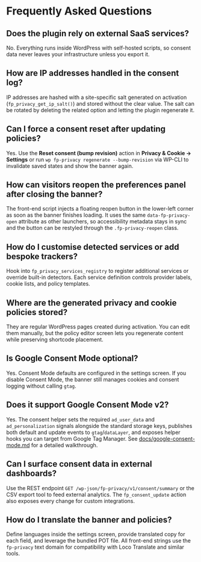 # Frequently Asked Questions

## Does the plugin rely on external SaaS services?
No. Everything runs inside WordPress with self-hosted scripts, so consent data never leaves your infrastructure unless you export it.

## How are IP addresses handled in the consent log?
IP addresses are hashed with a site-specific salt generated on activation (`fp_privacy_get_ip_salt()`) and stored without the clear value. The salt can be rotated by deleting the related option and letting the plugin regenerate it.

## Can I force a consent reset after updating policies?
Yes. Use the **Reset consent (bump revision)** action in **Privacy & Cookie → Settings** or run `wp fp-privacy regenerate --bump-revision` via WP-CLI to invalidate saved states and show the banner again.

## How can visitors reopen the preferences panel after closing the banner?
The front-end script injects a floating reopen button in the lower-left corner as soon as the banner finishes loading. It uses the same `data-fp-privacy-open` attribute as other launchers, so accessibility metadata stays in sync and the button can be restyled through the `.fp-privacy-reopen` class.

## How do I customise detected services or add bespoke trackers?
Hook into `fp_privacy_services_registry` to register additional services or override built-in detectors. Each service definition controls provider labels, cookie lists, and policy templates.

## Where are the generated privacy and cookie policies stored?
They are regular WordPress pages created during activation. You can edit them manually, but the policy editor screen lets you regenerate content while preserving shortcode placement.

## Is Google Consent Mode optional?
Yes. Consent Mode defaults are configured in the settings screen. If you disable Consent Mode, the banner still manages cookies and consent logging without calling `gtag`.

## Does it support Google Consent Mode v2?
Yes. The consent helper sets the required `ad_user_data` and `ad_personalization` signals alongside the standard storage keys, publishes both default and update events to `gtag`/`dataLayer`, and exposes helper hooks you can target from Google Tag Manager. See [docs/google-consent-mode.md](google-consent-mode.md) for a detailed walkthrough.

## Can I surface consent data in external dashboards?
Use the REST endpoint `GET /wp-json/fp-privacy/v1/consent/summary` or the CSV export tool to feed external analytics. The `fp_consent_update` action also exposes every change for custom integrations.

## How do I translate the banner and policies?
Define languages inside the settings screen, provide translated copy for each field, and leverage the bundled POT file. All front-end strings use the `fp-privacy` text domain for compatibility with Loco Translate and similar tools.
